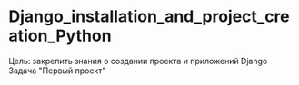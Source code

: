 # Django_installation_and_project_creation_Python
Цель: закрепить знания о создании проекта и приложений Django  Задача "Первый проект"
